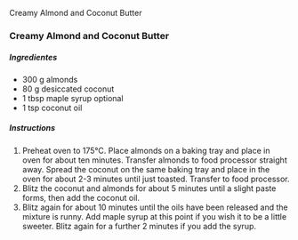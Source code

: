 Creamy Almond and Coconut Butter

### Creamy Almond and Coconut Butter

##### Ingredientes
* 300 g almonds
* 80 g desiccated coconut
* 1 tbsp maple syrup optional
* 1 tsp coconut oil

##### Instructions

1. Preheat oven to 175°C. Place almonds on a baking tray and place in oven for about ten minutes. Transfer almonds to food processor straight away. Spread the coconut on the same baking tray and place in the oven for about 2-3 minutes until just toasted. Transfer to food processor. 
2. Blitz the coconut and almonds for about 5 minutes until a slight paste forms, then add the coconut oil. 
3. Blitz again for about 10 minutes until the oils have been released and the mixture is runny. Add maple syrup at this point if you wish it to be a little sweeter. Blitz again for a further 2 minutes if you add the syrup. 